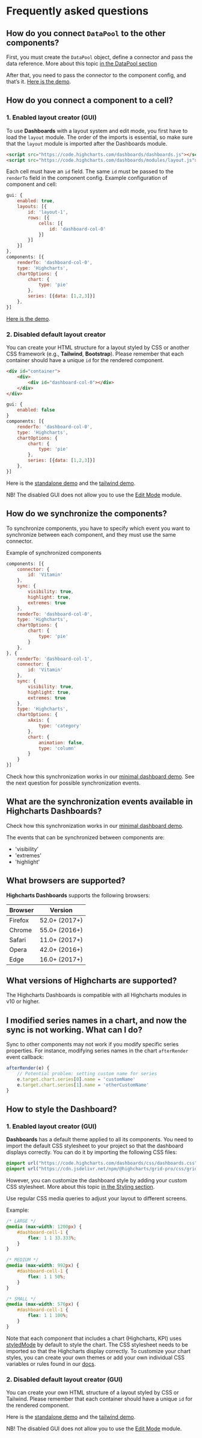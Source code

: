 # Frequently asked questions

## How do you connect `DataPool` to the other components?

First, you must create the `DataPool` object, define a connector and pass the data reference. More about this topic [in the DataPool section](https://www.highcharts.com/docs/dashboards/data-handling)

After that, you need to pass the connector to the component config, and that’s it.
[Here is the demo](https://www.highcharts.com/samples/embed/dashboards/demo/minimal).


## How do you connect a component to a cell?

### 1. Enabled layout creator (GUI)
To use **Dashboards** with a layout system and edit mode, you first have to load the `layout` module.
The order of the imports is essential, so make sure that the `layout` module is imported after the Dashboards module.

```html
<script src="https://code.highcharts.com/dashboards/dashboards.js"></script>
<script src="https://code.highcharts.com/dashboards/modules/layout.js"></script>
```

Each cell must have an `id` field. The same `id` must be passed to the `renderTo` field in the component config. Example configuration of component and cell:

```js
gui: {
    enabled: true,
    layouts: [{
        id: 'layout-1',
        rows: [{
            cells: [{
                id: 'dashboard-col-0'
            }]
        }]
    }]
},
components: [{
    renderTo: 'dashboard-col-0',
    type: 'Highcharts',
    chartOptions: {
        chart: {
            type: 'pie'
        },
        series: [{data: [1,2,3]}]
    },
}]
```

[Here is the demo](https://www.highcharts.com/samples/embed/dashboards/components/component-highcharts).


### 2. Disabled default layout creator
You can create your HTML structure for a layout styled by CSS or another CSS framework (e.g., **Tailwind**, **Bootstrap**).
Please remember that each container should have a unique `id` for the rendered component.

```html
<div id="container">
    <div>
        <div id="dashboard-col-0"></div>
    </div>
</div>
```

```js
gui: {
    enabled: false
}
components: [{
    renderTo: 'dashboard-col-0',
    type: 'Highcharts',
    chartOptions: {
        chart: {
            type: 'pie'
        },
        series: [{data: [1,2,3]}]
    },
}]
```

Here is the [standalone demo](https://www.highcharts.com/samples/embed/dashboards/gui/custom-layout) and the
[tailwind demo](https://www.highcharts.com/samples/embed/dashboards/gui/custom-layout-tailwind).

NB! The disabled GUI does not allow you to use the [Edit Mode](https://www.highcharts.com/docs/dashboards/edit-mode) module.


## How do we synchronize the components?

To synchronize components, you have to specify which event you want to synchronize between each component, and they must use the same connector.

Example of synchronized components

```js
components: [{
    connector: {
        id: 'Vitamin'
    },
    sync: {
        visibility: true,
        highlight: true,
        extremes: true
    },
    renderTo: 'dashboard-col-0',
    type: 'Highcharts',
    chartOptions: {
        chart: {
            type: 'pie'
        }
    },
}, {
    renderTo: 'dashboard-col-1',
    connector: {
        id: 'Vitamin'
    },
    sync: {
        visibility: true,
        highlight: true,
        extremes: true
    },
    type: 'Highcharts',
    chartOptions: {
        xAxis: {
            type: 'category'
        },
        chart: {
            animation: false,
            type: 'column'
        }
    }
}]
```

Check how this synchronization works in our [minimal dashboard demo](https://www.highcharts.com/samples/embed/dashboards/demo/minimal).
See the next question for possible synchronization events.


## What are the synchronization events available in Highcharts Dashboards?

Check how this synchronization works in our [minimal dashboard demo](https://www.highcharts.com/samples/embed/dashboards/demo/minimal).

The events that can be synchronized between components are:
* 'visibility’
* 'extremes'
* 'highlight'

## What browsers are supported?

**Highcharts Dashboards** supports the following browsers:

|  Browser |    Version    |
|----------|:-------------:|
| Firefox  | 52.0+ (2017+) |
| Chrome   | 55.0+ (2016+) |
| Safari   | 11.0+ (2017+) |
| Opera    | 42.0+ (2016+) |
| Edge     | 16.0+ (2017+) |

## What versions of Highcharts are supported?

The Highcharts Dashboards is compatible with all Highcharts modules in v10 or higher.

## I modified series names in a chart, and now the sync is not working. What can I do?

Sync to other components may not work if you modify specific series properties. For instance, modifying series names in the chart `afterRender` event callback:

```js
afterRender(e) {
    // Potential problem: setting custom name for series
    e.target.chart.series[0].name = 'customName'
    e.target.chart.series[1].name = 'otherCustomName'
}
```

## How to style the Dashboard?

### 1. Enabled layout creator (GUI)
**Dashboards** has a default theme applied to all its components.
You need to import the default CSS stylesheet to your project so that the dashboard displays correctly. You can do it by importing the following CSS files:

```css
@import url("https://code.highcharts.com/dashboards/css/dashboards.css");
@import url("https://cdn.jsdelivr.net/npm/@highcharts/grid-pro/css/grid-pro.css");
```

However, you can customize the dashboard style by adding your custom CSS stylesheet.
More about this topic [in the Styling section](https://www.highcharts.com/docs/dashboards/style-by-css).

Use regular CSS media queries to adjust your layout to different screens.

Example:
```css
/* LARGE */
@media (max-width: 1200px) {
    #dashboard-cell-1 {
        flex: 1 1 33.333%;
    }
}

/* MEDIUM */
@media (max-width: 992px) {
    #dashboard-cell-1 {
        flex: 1 1 50%;
    }
}

/* SMALL */
@media (max-width: 576px) {
    #dashboard-cell-1 {
        flex: 1 1 100%;
    }
}
```

Note that each component that includes a chart (Highcharts, KPI) uses [styledMode](https://api.highcharts.com/highcharts/chart.styledMode) by default to style the chart. The CSS stylesheet needs to be imported so that the Highcharts display correctly.
To customize your chart styles, you can create your own themes or add your own individual CSS variables or rules found in our [docs](https://www.highcharts.com/docs/chart-design-and-style/style-by-css).

### 2. Disabled default layout creator (GUI)
You can create your own HTML structure of a layout styled by CSS or Tailwind.
Please remember that each container should have a unique `id` for the rendered component.

Here is the [standalone demo](https://www.highcharts.com/samples/embed/dashboards/gui/custom-layout) and the [tailwind demo](https://www.highcharts.com/samples/embed/dashboards/gui/custom-layout-tailwind).

NB! The disabled GUI does not allow you to use the [Edit Mode](https://www.highcharts.com/docs/dashboards/edit-mode) module.
